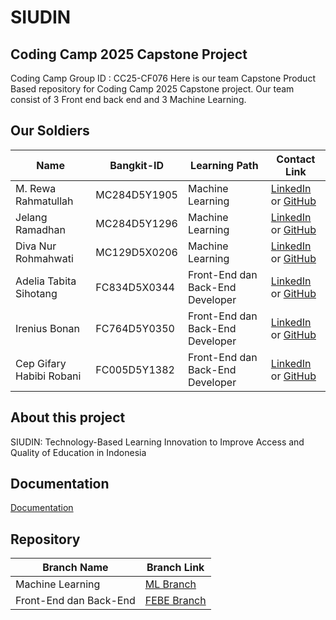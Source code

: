 # SIUDIN
## Coding Camp 2025 Capstone Project
Coding Camp Group ID : CC25-CF076
Here is our team Capstone Product Based repository for Coding Camp 2025 Capstone project. Our team consist of 3 Front end back end and 3 Machine Learning.
## Our Soldiers
| Name                       | Bangkit-ID     | Learning Path                    | Contact Link                 |
|----------------------------|----------------|----------------------------------|------------------------------|
| M. Rewa Rahmatullah        | MC284D5Y1905	  | Machine Learning                 | [LinkedIn](#) or [GitHub](#) |
| Jelang Ramadhan            | MC284D5Y1296   | Machine Learning                 | [LinkedIn](https://www.linkedin.com/in/jelangramadhan/) or [GitHub](https://github.com/JelangR) |
| Diva Nur Rohmahwati        | MC129D5X0206   | Machine Learning                 | [LinkedIn](#) or [GitHub](#) |
| Adelia Tabita Sihotang     | FC834D5X0344   | Front-End dan Back-End Developer | [LinkedIn](#) or [GitHub](#) |
| Irenius Bonan              | FC764D5Y0350   | Front-End dan Back-End Developer | [LinkedIn](#) or [GitHub](#) |
| Cep Gifary Habibi Robani   | FC005D5Y1382   | Front-End dan Back-End Developer | [LinkedIn](#) or [GitHub](#) |

## About this project
SIUDIN: Technology-Based Learning Innovation to Improve Access and Quality of Education in Indonesia
## Documentation
[Documentation](https://drive.google.com/drive/folders/1XysaW9_cC8t_dLSYfedou0igh9zNiy7n?usp=drive_link)
## Repository
| Branch Name           | Branch Link                           |
|-----------------------|---------------------------------------|
| Machine Learning      | [ML Branch](https://github.com/TIMCAPSTONE-CC25-CF076/ML)   |
| Front-End dan Back-End| [FEBE Branch](https://github.com/TIMCAPSTONE-CC25-CF076/FEBE)   |
